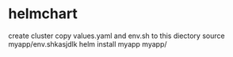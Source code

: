 # helmchart

create cluster
copy values.yaml and env.sh to this diectory
source myapp/env.shkasjdlk
helm install myapp myapp/